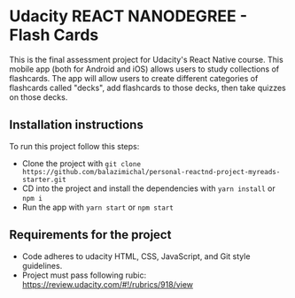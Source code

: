 # Udacity REACT NANODEGREE - Flash Cards

This is the final assessment project for Udacity's React Native course. This mobile app (both for Android and iOS) allows users to study collections of flashcards. The app will allow users to create different categories of flashcards called "decks", add flashcards to those decks, then take quizzes on those decks.

## Installation instructions

To run this project follow this steps:

- Clone the project with ```git clone https://github.com/balazimichal/personal-reactnd-project-myreads-starter.git```
- CD into the project and install the dependencies with ```yarn install``` or ```npm i```
- Run the app with ```yarn start``` or ```npm start```

## Requirements for the project

- Code adheres to udacity HTML, CSS, JavaScript, and Git style guidelines.
- Project must pass following rubic: https://review.udacity.com/#!/rubrics/918/view